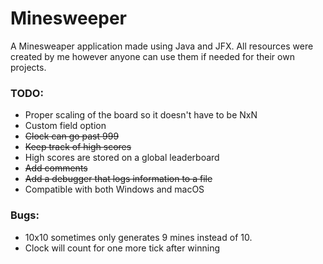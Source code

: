 # Minesweeper

A Minesweaper application made using Java and JFX. 
All resources were created by me however anyone can use them if needed for their own projects.

### TODO:
* Proper scaling of the board so it doesn't have to be NxN
* Custom field option
* ~~Clock can go past 999~~
* ~~Keep track of high scores~~
* High scores are stored on a global leaderboard
* ~~Add comments~~
* ~~Add a debugger that logs information to a file~~
* Compatible with both Windows and macOS

### Bugs:
* 10x10 sometimes only generates 9 mines instead of 10.
* Clock will count for one more tick after winning
